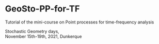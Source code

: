 # GeoSto-PP-for-TF
Tutorial of the mini-course on Point processes for time-frequency analysis

Stochastic Geometry days,  
November 15th-19th, 2021, Dunkerque
